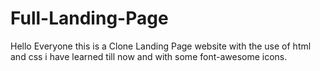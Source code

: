 # Full-Landing-Page
Hello Everyone this is a Clone Landing Page website with the use of html and css i have learned till now and with some font-awesome icons.
